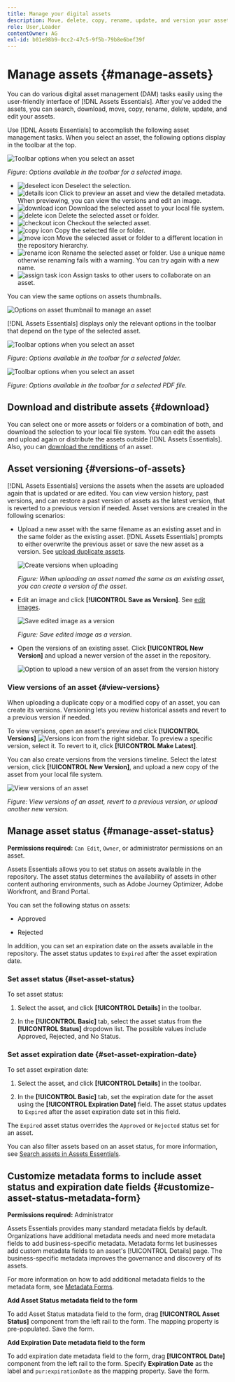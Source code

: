 ```yaml
---
title: Manage your digital assets
description: Move, delete, copy, rename, update, and version your assets in [!DNL Assets Essentials].
role: User,Leader
contentOwner: AG
exl-id: b01e98b9-0cc2-47c5-9f5b-79b8e6bef39f
---
```

# Manage assets {#manage-assets}

You can do various digital asset management (DAM) tasks easily using the user-friendly interface of [!DNL Assets Essentials]. After you've added the assets, you can search, download, move, copy, rename, delete, update, and edit your assets. 

Use [!DNL Assets Essentials] to accomplish the following asset management tasks. When you select an asset, the following options display in the toolbar at the top.

![Toolbar options when you select an asset](assets/toolbar-image-selected.png)

*Figure: Options available in the toolbar for a selected image.*

* ![deselect icon](assets/do-not-localize/close-icon.png) Deselect the selection.
* ![details icon](assets/do-not-localize/edit-in-icon.png) Click to preview an asset and view the detailed metadata. When previewing, you can view the versions and edit an image.
* ![download icon](assets/do-not-localize/download-icon.png) Download the selected asset to your local file system.
* ![delete icon](assets/do-not-localize/delete-icon.png) Delete the selected asset or folder.
* ![checkout icon](assets/do-not-localize/checkout-icon.png) Checkout the selected asset.
* ![copy icon](assets/do-not-localize/copy-icon.png) Copy the selected file or folder.
* ![move icon](assets/do-not-localize/move-icon.png) Move the selected asset or folder to a different location in the repository hierarchy.
* ![rename icon](assets/do-not-localize/rename-icon.png) Rename the selected asset or folder. Use a unique name otherwise renaming fails with a warning. You can try again with a new name.
* ![assign task icon](assets/do-not-localize/review-delegate-icon.png) Assign tasks to other users to collaborate on an asset.

You can view the same options on assets thumbnails.

![Options on asset thumbnail to manage an asset](assets/options-on-thumbnail.png)

[!DNL Assets Essentials] displays only the relevant options in the toolbar that depend on the type of the selected asset.

![Toolbar options when you select an asset](assets/toolbar-folder-selected.png)

*Figure: Options available in the toolbar for a selected folder.*

![Toolbar options when you select an asset](assets/toolbar-pdf-selected.png)

*Figure: Options available in the toolbar for a selected PDF file.*

## Download and distribute assets {#download}

You can select one or more assets or folders or a combination of both, and download the selection to your local file system. You can edit the assets and upload again or distribute the assets outside [!DNL Assets Essentials]. Also, you can [download the renditions](/help/add-delete.md#renditions) of an asset.

## Asset versioning {#versions-of-assets}

<!-- 
TBD: query for engineering: How many versions are maintained. What happens when we reach that limit? Are old versions automatically removed? -->

[!DNL Assets Essentials] versions the assets when the assets are uploaded again that is updated or are edited. You can view version history, past versions, and can restore a past version of assets as the latest version, that is reverted to a previous version if needed. Asset versions are created in the following scenarios:

* Upload a new asset with the same filename as an existing asset and in the same folder as the existing asset. [!DNL Assets Essentials] prompts to either overwrite the previous asset or save the new asset as a version. See [upload duplicate assets](/help/add-delete.md#resolve-upload-fails).

  ![Create versions when uploading](assets/uploads-manage-duplicates.png)

  *Figure: When uploading an asset named the same as an existing asset, you can create a version of the asset.*

* Edit an image and click **[!UICONTROL Save as Version]**. See [edit images](/help/edit-images.md).

  ![Save edited image as a version](assets/edit-image2.png)

  *Figure: Save edited image as a version.*

* Open the versions of an existing asset. Click **[!UICONTROL New Version]** and upload a newer version of the asset in the repository.

  ![Option to upload a new version of an asset from the version history](assets/view-asset-versions2.png)

### View versions of an asset {#view-versions}

When uploading a duplicate copy or a modified copy of an asset, you can create its versions. Versioning lets you review historical assets and revert to a previous version if needed.

To view versions, open an asset's preview and click **[!UICONTROL Versions]** ![Versions icon](assets/do-not-localize/versions-clock-icon.png) from the right sidebar. To preview a specific version, select it. To revert to it, click **[!UICONTROL Make Latest]**.

You can also create versions from the versions timeline. Select the latest version, click **[!UICONTROL New Version]**, and upload a new copy of the asset from your local file system.

![View versions of an asset](assets/view-asset-versions1.png)

*Figure: View versions of an asset, revert to a previous version, or upload another new version.*

## Manage asset status {#manage-asset-status}

**Permissions required:**  `Can Edit`, `Owner`, or administrator permissions on an asset.

Assets Essentials allows you to set status on assets available in the repository. The asset status determines the availability of assets in other content authoring environments, such as Adobe Journey Optimizer, Adobe Workfront, and Brand Portal.

You can set the following status on assets:

* Approved

* Rejected

In addition, you can set an expiration date on the assets available in the repository. The asset status updates to `Expired` after the asset expiration date.

### Set asset status {#set-asset-status}

To set asset status:

1. Select the asset, and click **[!UICONTROL Details]** in the toolbar.

1. In the **[!UICONTROL Basic]** tab, select the asset status from the **[!UICONTROL Status]** dropdown list. The possible values include Approved, Rejected, and No Status.

### Set asset expiration date {#set-asset-expiration-date}

To set asset expiration date:

1. Select the asset, and click **[!UICONTROL Details]** in the toolbar.

1. In the **[!UICONTROL Basic]** tab, set the expiration date for the asset using the  **[!UICONTROL Expiration Date]** field. The asset status updates to `Expired` after the asset expiration date set in this field.

The `Expired` asset status overrides the `Approved` or `Rejected` status set for an asset.


You can also filter assets based on an asset status, for more information, see [Search assets in Assets Essentials](search.md).

## Customize metadata forms to include asset status and expiration date fields {#customize-asset-status-metadata-form}

**Permissions required:** Administrator

Assets Essentials provides many standard metadata fields by default. Organizations have additional metadata needs and need more metadata fields to add business-specific metadata. Metadata forms let businesses add custom metadata fields to an asset's [!UICONTROL Details] page. The business-specific metadata improves the governance and discovery of its assets.

For more information on how to add additional metadata fields to the metadata form, see [Metadata Forms](metadata.md##metadata-forms).

**Add Asset Status metadata field to the form**

To add Asset Status matadata field to the form, drag **[!UICONTROL Asset Status]** component from the left rail to the form. The mapping property is pre-populated. Save the form.

**Add Expiration Date metadata field to the form**

To add expiration date metadata field to the form,  drag **[!UICONTROL Date]** component from the left rail to the form. Specify **Expiration Date** as the label and `pur:expirationDate` as the mapping property. Save the form.


